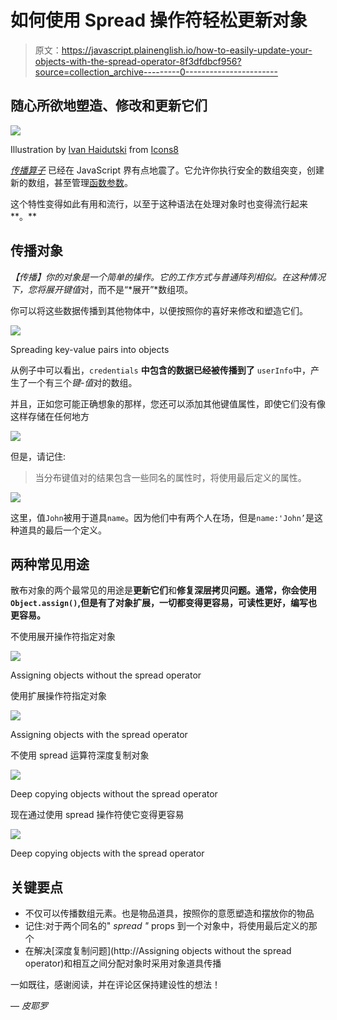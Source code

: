 # 如何使用 Spread 操作符轻松更新对象

> 原文：<https://javascript.plainenglish.io/how-to-easily-update-your-objects-with-the-spread-operator-8f3dfdbcf956?source=collection_archive---------0----------------------->

## 随心所欲地塑造、修改和更新它们

[![](img/f38250dfef0bfb52482536d61a594b70.png)](https://icons8.it/illustrations/illustration/crayon-upgrade)

Illustration by [Ivan Haidutski](https://dribbble.com/Ivan_Haidutski)
from [Icons8](https://icons8.com/)

[*传播算子*](https://developer.mozilla.org/it/docs/Web/JavaScript/Reference/Operators/Spread_syntax) 已经在 JavaScript 界有点地震了。它允许你执行安全的数组突变，创建新的数组，甚至管理[函数参数](https://javascript.info/rest-parameters-spread)。

这个特性变得如此有用和流行，以至于这种语法在处理对象时也变得流行起来**。**

## 传播对象

*【传播】*你的对象是一个简单的操作。它的工作方式与普通阵列相似。在这种情况下，您将展开*键值*对，而不是“*展开”*数组项。

你可以将这些数据传播到其他物体中，以便按照你的喜好来修改和塑造它们。

![](img/83871cd5347a015d5d59c8a21fb79e3f.png)

Spreading key-value pairs into objects

从例子中可以看出，`credentials` **中包含的数据已经被传播到了** `userInfo`中，产生了一个有三个*键-值*对的数组。

并且，正如您可能正确想象的那样，您还可以添加其他键值属性，即使它们没有像这样存储在任何地方

![](img/ef804fd824601bdc23954c905677033f.png)

但是，请记住:

> 当分布键值对的结果包含一些同名的属性时，将使用最后定义的属性。

![](img/745323639c73032797d3ecfb96ac9dee.png)

这里，值`John`被用于道具`name`。因为他们中有两个人在场，但是`name:'John’`是这种道具的最后一个定义。

## 两种常见用途

散布对象的两个最常见的用途是**更新它们**和**修复深层拷贝问题。通常，你会使用`Object.assign()`,但是有了对象扩展，一切都变得更容易，可读性更好，编写也更容易。**

不使用展开操作符指定对象

![](img/2b744764629aab1427947d5558f2ed50.png)

Assigning objects without the spread operator

使用扩展操作符指定对象

![](img/afa36593de0ff9dbf690d81a8b8f4c42.png)

Assigning objects with the spread operator

不使用 spread 运算符深度复制对象

![](img/0756cf12c6c5a12c3f351bdead3061bb.png)

Deep copying objects without the spread operator

现在通过使用 spread 操作符使它变得更容易

![](img/38e2073d8ee9ef2e064cab091f7428ab.png)

Deep copying objects with the spread operator

## 关键要点

*   不仅可以传播数组元素。也是物品道具，按照你的意愿塑造和摆放你的物品
*   记住:对于两个同名的" *spread "* props 到一个对象中，将使用最后定义的那个
*   在解决[深度复制问题](http://Assigning objects without the spread operator)和相互之间分配对象时采用对象道具传播

一如既往，感谢阅读，并在评论区保持建设性的想法！

— *皮耶罗*